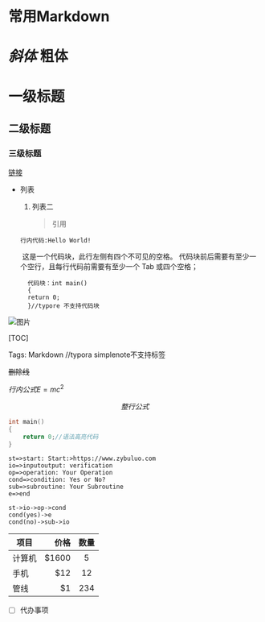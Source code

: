 # 常用Markdown
# *斜体* **粗体**

# 一级标题

## 二级标题

### 三级标题

[链接](www.baidu.com)

+ 列表

  1. 列表二

     > 引用

  `行内代码:Hello World!`

  ​    这是一个代码块，此行左侧有四个不可见的空格。
代码块前后需要有至少一个空行，且每行代码前需要有至少一个 Tab 或四个空格；

		代码块：int main()
		{
		return 0;
		}//typore 不支持代码块

![图片](/home/mohenoo/Public/Pictures/1.png)

[TOC]

Tags: Markdown //typora simplenote不支持标签

~~删除线~~

$行内公式 E=mc^2$

$$整行公式$$

```c
int main()
{
    return 0;//语法高亮代码
}
```



```flow
st=>start: Start:>https://www.zybuluo.com
io=>inputoutput: verification
op=>operation: Your Operation
cond=>condition: Yes or No?
sub=>subroutine: Your Subroutine
e=>end

st->io->op->cond
cond(yes)->e
cond(no)->sub->io
```
| 项目   |   价格 | 数量 |
| ------ | -----: | :--: |
| 计算机 | \$1600 |  5   |
| 手机   |   \$12 |  12  |
| 管线   |    \$1 | 234  |

- [ ] 代办事项
